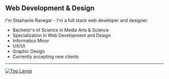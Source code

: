 ## Web Development & Design

I'm Stephanie Ranegar - I'm a full stack web developer and designer.

* Bachelor's of Science in Media Arts & Science 
* Specialization in Web Development and Design
* Informatics Minor
* UX/UI
* Graphic Design
* Currently accepting new clients 

<hr>

[![Top Langs](https://github-readme-stats.vercel.app/api/top-langs/?username=sranegar&layout=compact&show_icons=true&theme=ayu-mirage&hide=hack&langs_count=8&border_radius=3)](https://github.com/sranegar/github-readme-stats)





